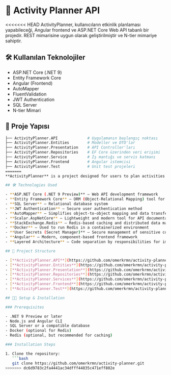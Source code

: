 # 📅 Activity Planner API

<<<<<<< HEAD
ActivityPlanner, kullanıcıların etkinlik planlaması yapabileceği, Angular frontend ve ASP.NET Core Web API tabanlı bir projedir. REST mimarisine uygun olarak geliştirilmiştir ve N-tier mimariye sahiptir.

## 🛠️ Kullanılan Teknolojiler

- ASP.NET Core (.NET 9)
- Entity Framework Core
- Angular (Frontend)
- AutoMapper
- FluentValidation
- JWT Authentication
- SQL Server
- N-tier Mimari

## 📁 Proje Yapısı

```bash
├── ActivityPlanner.API             # Uygulamanın başlangıç noktası
├── ActivityPlanner.Entities        # Modeller ve DTO'lar
├── ActivityPlanner.Presentation    # API Controller'ları
├── ActivityPlanner.Repositories    # EF Core üzerinden veri erişimi
├── ActivityPlanner.Service         # İş mantığı ve servis katmanı
├── ActivityPlanner.Frontend        # Angular istemcisi
├── ActivityPlanner.Test            # Unit test projeleri
=======
**ActivityPlanner** is a project designed for users to plan activities with an **Angular frontend** and an **ASP.NET Core Web API** backend. Built with RESTful architecture principles, the project follows a modular and scalable multi-layered architecture.

## 🛠️ Technologies Used

- **ASP.NET Core (.NET 9 Preview)** – Web API development framework
- **Entity Framework Core** – ORM (Object-Relational Mapping) tool for database operations
- **SQL Server** – Relational database system
- **JWT Authentication** – Secure user authentication method
- **AutoMapper** – Simplifies object-to-object mapping and data transfer
- **Scalar.AspNetCore** – Lightweight and modern tool for API documentation
- **StackExchange.Redis** – Redis-based caching and distributed data management
- **Docker** – Used to run Redis in a containerized environment
- **User Secrets (Secret Manager)** – Secure management of sensitive configuration data during development
- **Angular** – Modern, component-based frontend framework
- **Layered Architecture** – Code separation by responsibilities for improved maintainability

## 📁 Project Structure

- [**ActivityPlanner.API**](https://github.com/omerkrmn/activity-planner/tree/main/ActivityPlanner.API): The entry point of the Web API application
- [**ActivityPlanner.Entities**](https://github.com/omerkrmn/activity-planner/tree/main/ActivityPlanner.Entities): Data models and DTO definitions
- [**ActivityPlanner.Presentation**](https://github.com/omerkrmn/activity-planner/tree/main/ActivityPlanner.Presentation): Controllers and HTTP endpoints
- [**ActivityPlanner.Repositories**](https://github.com/omerkrmn/activity-planner/tree/main/ActivityPlanner.Repositories): Data access layer (EF Core)
- [**ActivityPlanner.Services**](https://github.com/omerkrmn/activity-planner/tree/main/ActivityPlanner.Services): Application logic and service layer
- [**ActivityPlanner.Frontend**](https://github.com/omerkrmn/activity-planner/tree/main/ActivityPlanner.Frontend): Angular-based client application
- [**ActivityPlanner.Test**](https://github.com/omerkrmn/activity-planner/tree/main/ActivityPlanner.Test): Unit testing projects

## 🧑‍💻 Setup & Installation

### Prerequisites

- .NET 9 Preview or later
- Node.js and Angular CLI
- SQL Server or a compatible database
- Docker (optional for Redis)
- Redis (optional, but recommended for caching)

### Installation Steps

1. Clone the repository:
   ```bash
   git clone https://github.com/omerkrmn/activity-planner.git
>>>>>>> dc6d9783c2fa4441ac34dfff44835c471eff802e
